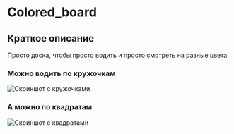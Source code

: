 # Сolored_board

## Краткое описание

Просто доска, чтобы просто водить и просто смотреть на разные цвета

### Можно водить по кружочкам
![Скриншот с кружочками](https://i.ibb.co/1Qtn4tB/sircle-board.png)

### А можно по квадратам
![Скриншот с квадратами](https://i.ibb.co/8jc1NyN/square-board.png)
